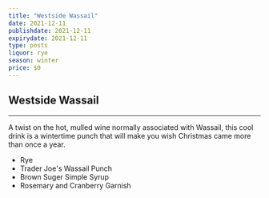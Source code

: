 ```yaml
---
title: "Westside Wassail"
date: 2021-12-11
publishdate: 2021-12-11
expirydate: 2021-12-11
type: posts
liquor: rye
season: winter
price: $0
---
```

## Westside Wassail
---
A twist on the hot, mulled wine normally associated with Wassail, this cool drink is a wintertime punch that will make you wish Christmas came more than once a year.

* Rye 
* Trader Joe's Wassail Punch
* Brown Suger Simple Syrup
* Rosemary and Cranberry Garnish


